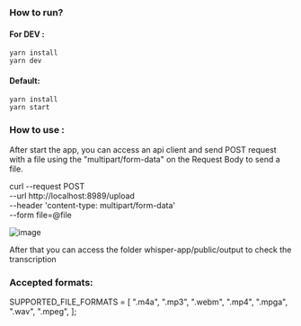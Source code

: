 ### How to run? 

#### For DEV : 
```
yarn install
yarn dev
```

#### Default: 
```
yarn install
yarn start
```

### How to use : 
After start the app, you can access an api client and send POST request with a file using the "multipart/form-data" on the Request Body
to send a file. 

curl --request POST \
  --url http://localhost:8989/upload \
  --header 'content-type: multipart/form-data' \
  --form file=@file

![image](https://github.com/luancma/whisper-open-ai/assets/17798410/cf314a13-3d4d-4511-9b54-1d340fd6d754)

After that you can access the folder whisper-app/public/output to check the transcription


### Accepted formats: 
SUPPORTED_FILE_FORMATS = [
  ".m4a",
  ".mp3",
  ".webm",
  ".mp4",
  ".mpga",
  ".wav",
  ".mpeg",
];

